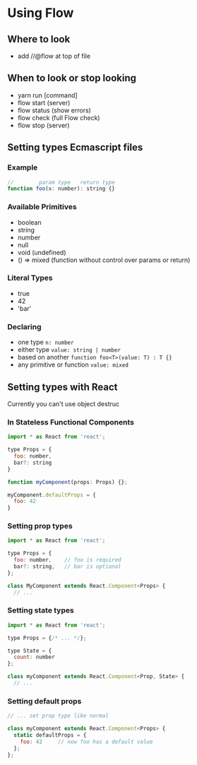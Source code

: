 # Using Flow

## Where to look
* add //@flow at top of file

## When to look or stop looking
* yarn run [command]
* flow start (server)
* flow status (show errors)
* flow check (full Flow check)
* flow stop (server)

## Setting types Ecmascript files

### Example
```javascript
//        param type   return type
function foo(x: number): string {}
```

### Available Primitives
* boolean
* string
* number
* null
* void (undefined)
* () => mixed (function without control over params or return)

### Literal Types
* true
* 42
* 'bar'

### Declaring
* one type `n: number`
* either type `value: string | number`
* based on another `function foo<T>(value: T) : T {}`
* any primitive or function `value: mixed`

## Setting types with React
Currently you can't use object destruc

### In Stateless Functional Components
```javascript
import * as React from 'react';

type Props = {
  foo: number,
  bar?: string
}

function myComponent(props: Props) {};

myComponent.defaultProps = {
  foo: 42
}
```

### Setting prop types
```javascript
import * as React from 'react';

type Props = {
  foo: number,    // foo is required
  bar?: string,   // bar is optional
};

class MyComponent extends React.Component<Props> {
  // ...
```

### Setting state types
```javascript
import * as React from 'react';

type Props = {/* ... */};

type State = {
  count: number
};

class myComponent extends React.Component<Prop, State> {
  // ...
```

### Setting default props
```javascript
// ... set prop type like normal

class myComponent extends React.Component<Props> {
  static defaultProps = {
    foo: 42     // now foo has a default value
  };
};
```
